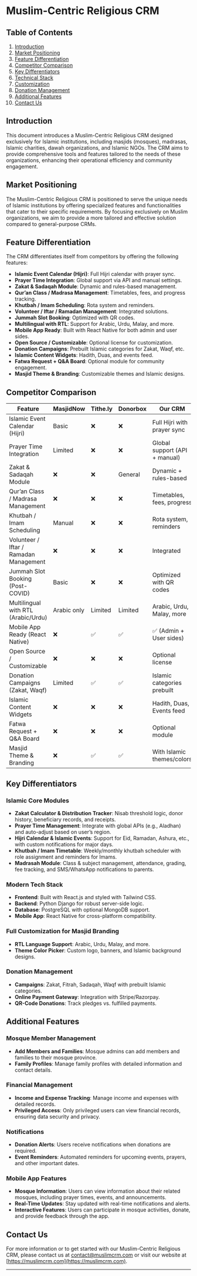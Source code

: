 # Muslim-Centric Religious CRM

## Table of Contents
1. [Introduction](#introduction)
2. [Market Positioning](#market-positioning)
3. [Feature Differentiation](#feature-differentiation)
4. [Competitor Comparison](#competitor-comparison)
5. [Key Differentiators](#key-differentiators)
6. [Technical Stack](#technical-stack)
7. [Customization](#customization)
8. [Donation Management](#donation-management)
9. [Additional Features](#additional-features)
10. [Contact Us](#contact-us)

## Introduction
This document introduces a Muslim-Centric Religious CRM designed exclusively for Islamic institutions, including masjids (mosques), madrasas, Islamic charities, dawah organizations, and Islamic NGOs. The CRM aims to provide comprehensive tools and features tailored to the needs of these organizations, enhancing their operational efficiency and community engagement.

## Market Positioning
The Muslim-Centric Religious CRM is positioned to serve the unique needs of Islamic institutions by offering specialized features and functionalities that cater to their specific requirements. By focusing exclusively on Muslim organizations, we aim to provide a more tailored and effective solution compared to general-purpose CRMs.

## Feature Differentiation
The CRM differentiates itself from competitors by offering the following features:

- **Islamic Event Calendar (Hijri)**: Full Hijri calendar with prayer sync.
- **Prayer Time Integration**: Global support via API and manual settings.
- **Zakat & Sadaqah Module**: Dynamic and rules-based management.
- **Qur’an Class / Madrasa Management**: Timetables, fees, and progress tracking.
- **Khutbah / Imam Scheduling**: Rota system and reminders.
- **Volunteer / Iftar / Ramadan Management**: Integrated solutions.
- **Jummah Slot Booking**: Optimized with QR codes.
- **Multilingual with RTL**: Support for Arabic, Urdu, Malay, and more.
- **Mobile App Ready**: Built with React Native for both admin and user sides.
- **Open Source / Customizable**: Optional license for customization.
- **Donation Campaigns**: Prebuilt Islamic categories for Zakat, Waqf, etc.
- **Islamic Content Widgets**: Hadith, Duas, and events feed.
- **Fatwa Request + Q&A Board**: Optional module for community engagement.
- **Masjid Theme & Branding**: Customizable themes and Islamic designs.

## Competitor Comparison

| Feature | MasjidNow | Tithe.ly | Donorbox | Our CRM |
|---------|-----------|----------|----------|---------|
| Islamic Event Calendar (Hijri) | Basic | ❌ | ❌ | Full Hijri with prayer sync |
| Prayer Time Integration | Limited | ❌ | ❌ | Global support (API + manual) |
| Zakat & Sadaqah Module | ❌ | ❌ | General | Dynamic + rules-based |
| Qur’an Class / Madrasa Management | ❌ | ❌ | ❌ | Timetables, fees, progress |
| Khutbah / Imam Scheduling | Manual | ❌ | ❌ | Rota system, reminders |
| Volunteer / Iftar / Ramadan Management | ❌ | ❌ | ❌ | Integrated |
| Jummah Slot Booking (Post-COVID) | Basic | ❌ | ❌ | Optimized with QR codes |
| Multilingual with RTL (Arabic/Urdu) | Arabic only | Limited | Limited | Arabic, Urdu, Malay, more |
| Mobile App Ready (React Native) | ❌ | ✅ | ✅ | ✅ (Admin + User sides) |
| Open Source / Customizable | ❌ | ❌ | ❌ | Optional license |
| Donation Campaigns (Zakat, Waqf) | Limited | ✅ | ✅ | Islamic categories prebuilt |
| Islamic Content Widgets | ❌ | ❌ | ❌ | Hadith, Duas, Events feed |
| Fatwa Request + Q&A Board | ❌ | ❌ | ❌ | Optional module |
| Masjid Theme & Branding | ❌ | ✅ | ✅ | With Islamic themes/colors |

## Key Differentiators
### Islamic Core Modules
- **Zakat Calculator & Distribution Tracker**: Nisab threshold logic, donor history, beneficiary records, and receipts.
- **Prayer Time Management**: Integrate with global APIs (e.g., Aladhan) and auto-adjust based on user’s region.
- **Hijri Calendar & Islamic Events**: Support for Eid, Ramadan, Ashura, etc., with custom notifications for major days.
- **Khutbah / Imam Timetable**: Weekly/monthly khutbah scheduler with role assignment and reminders for Imams.
- **Madrasah Module**: Class & subject management, attendance, grading, fee tracking, and SMS/WhatsApp notifications to parents.

### Modern Tech Stack
- **Frontend**: Built with React.js and styled with Tailwind CSS.
- **Backend**: Python Django for robust server-side logic.
- **Database**: PostgreSQL with optional MongoDB support.
- **Mobile App**: React Native for cross-platform compatibility.

### Full Customization for Masjid Branding
- **RTL Language Support**: Arabic, Urdu, Malay, and more.
- **Theme Color Picker**: Custom logo, banners, and Islamic background designs.

### Donation Management
- **Campaigns**: Zakat, Fitrah, Sadaqah, Waqf with prebuilt Islamic categories.
- **Online Payment Gateway**: Integration with Stripe/Razorpay.
- **QR-Code Donations**: Track pledges vs. fulfilled payments.

## Additional Features
### Mosque Member Management
- **Add Members and Families**: Mosque admins can add members and families to their mosque province.
- **Family Profiles**: Manage family profiles with detailed information and contact details.

### Financial Management
- **Income and Expense Tracking**: Manage income and expenses with detailed records.
- **Privileged Access**: Only privileged users can view financial records, ensuring data security and privacy.

### Notifications
- **Donation Alerts**: Users receive notifications when donations are required.
- **Event Reminders**: Automated reminders for upcoming events, prayers, and other important dates.

### Mobile App Features
- **Mosque Information**: Users can view information about their related mosques, including prayer times, events, and announcements.
- **Real-Time Updates**: Stay updated with real-time notifications and alerts.
- **Interactive Features**: Users can participate in mosque activities, donate, and provide feedback through the app.

## Contact Us
For more information or to get started with our Muslim-Centric Religious CRM, please contact us at [contact@muslimcrm.com](mailto:contact@muslimcrm.com) or visit our website at [https://muslimcrm.com](https://muslimcrm.com).

---
